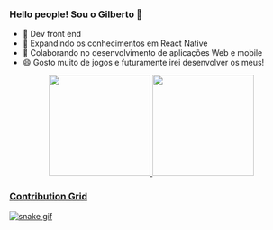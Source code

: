 ### Hello people! Sou o Gilberto 👋

- 🔭 Dev front end
- 🌱 Expandindo os conhecimentos em React Native
- 👯 Colaborando no desenvolvimento de aplicações Web e mobile
- 😄 Gosto muito de jogos e futuramente irei desenvolver os meus!


<!--
https://dev.to/mishmanners/how-to-enable-github-actions-on-your-profile-readme-for-a-contribution-graph-4l66
-->

<div align="center">
  <a href="https://github.com/rafaballerini">
  <img height="180em" src="https://github-readme-stats.vercel.app/api?username=gilberto-filho10&show_icons=true&theme=dracula&include_all_commits=true&count_private=true"/>
  <img height="180em" src="https://github-readme-stats.vercel.app/api/top-langs/?username=gilberto-filho10&layout=compact&langs_count=7&theme=dracula"/>
</div>

### Contribution Grid
![snake gif](https://github.com/gilberto-filho10/gilberto-filho10/blob/output/github-contribution-grid-snake.gif)
